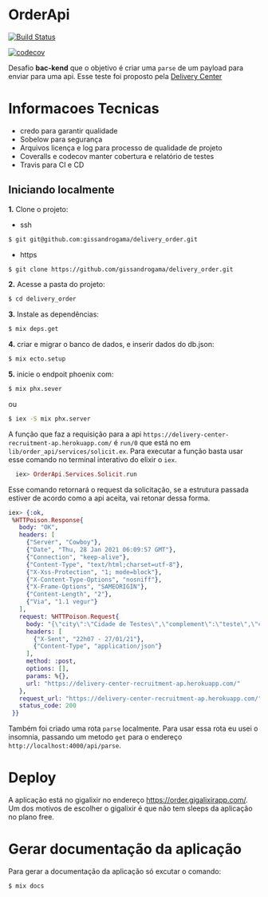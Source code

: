 # OrderApi

[![Build Status](https://www.travis-ci.com/gissandrogama/delivery_order.svg?branch=main)](https://www.travis-ci.com/gissandrogama/delivery_order)

[![codecov](https://codecov.io/gh/gissandrogama/delivery_order/branch/main/graph/badge.svg?token=5S6KS3h8s6)](https://codecov.io/gh/gissandrogama/delivery_order)

Desafio **bac-kend** que o objetivo é criar uma `parse` de um payload para enviar para uma api. Esse teste foi proposto pela [Delivery Center](https://www.deliverycenter.com/)

# Informacoes Tecnicas

- credo para garantir qualidade
- Sobelow para segurança
- Arquivos licença e log para processo de qualidade de projeto
- Coveralls e codecov manter cobertura e relatório de testes
- Travis para CI e CD

## Iniciando localmente

**1.** Clone o projeto:

 * ssh
```sh
$ git git@github.com:gissandrogama/delivery_order.git
```

 * https
```sh
$ git clone https://github.com/gissandrogama/delivery_order.git
```

**2.** Acesse a pasta do projeto:

```sh
$ cd delivery_order
```

**3.** Instale as dependências:

```sh
$ mix deps.get
```

**4.** criar e migrar o banco de dados, e inserir dados do db.json:

```sh
$ mix ecto.setup
```

**5.** inicie o endpoit phoenix com:

```sh
$ mix phx.sever
```
ou

```sh
$ iex -S mix phx.server
```

A função que faz a requisição para a api `https://delivery-center-recruitment-ap.herokuapp.com/` é `run/0` que está no em `lib/order_api/services/solicit.ex`. Para executar a função basta usar esse comando no terminal interativo do elixir o `iex`.

```Elixir
  iex> OrderApi.Services.Solicit.run
```

Esse comando retornará o request da solicitação, se a estrutura passada estiver de acordo como a api aceita, vai retonar dessa forma.

```Elixir
iex> {:ok,
 %HTTPoison.Response{
   body: "OK",
   headers: [
     {"Server", "Cowboy"},
     {"Date", "Thu, 28 Jan 2021 06:09:57 GMT"},
     {"Connection", "keep-alive"},
     {"Content-Type", "text/html;charset=utf-8"},
     {"X-Xss-Protection", "1; mode=block"},
     {"X-Content-Type-Options", "nosniff"},
     {"X-Frame-Options", "SAMEORIGIN"},
     {"Content-Length", "2"},
     {"Via", "1.1 vegur"}
   ],
   request: %HTTPoison.Request{
     body: "{\"city\":\"Cidade de Testes\",\"complement\":\"teste\",\"country\":\"BR\",\"customer\":{\"contact\":\"41999999999\",\"email\":\"john@doe.com\",\"externalCode\":\"136226073\",\"name\":\"John Doe\"},\"deliveryFee\":\"5.14\",\"district\":\"Vila de Testes\",\"dtOrderCreate\":\"2019-06-24T16:45:32.000-04:00\",\"externalCode\":\"9987071\",\"items\":[{\"externalCode\":\"IT4801901403\",\"name\":\"Produto de Testes\",\"price\":49.9,\"quantity\":1,\"subItems\":[],\"total\":49.9}],\"latitude\":-23.629037,\"longitude\":-46.712689,\"number\":\"3454\",\"payments\":[{\"type\":\"credit_card\",\"value\":55.04}],\"postalCode\":\"85045020\",\"state\":\"São Paulo\",\"storeId\":282,\"street\":\"Rua Fake de Testes\",\"subTotal\":\"49.9\",\"total\":\"55.04\",\"total_shipping\":5.14}",
     headers: [
       {"X-Sent", "22h07 - 27/01/21"},
       {"Content-Type", "application/json"}
     ],
     method: :post,
     options: [],
     params: %{},
     url: "https://delivery-center-recruitment-ap.herokuapp.com/"
   },
   request_url: "https://delivery-center-recruitment-ap.herokuapp.com/",
   status_code: 200
 }}
```

Também foi criado uma rota `parse` localmente. Para usar essa rota eu usei o insomnia, passando um metodo `get` para o endereço `http://localhost:4000/api/parse`.

# Deploy
A aplicação está no gigalixir no endereço <https://order.gigalixirapp.com/>. Um dos motivos de escolher o gigalixir é que não tem sleeps da aplicação no plano free.

# Gerar documentação da aplicação

Para gerar a documentação da aplicação só excutar o comando:
```sh
$ mix docs
```
